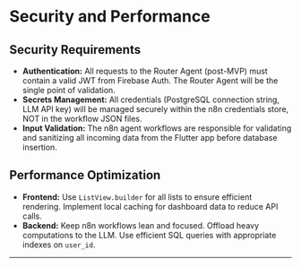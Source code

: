 # Security and Performance

## Security Requirements
*   **Authentication:** All requests to the Router Agent (post-MVP) must contain a valid JWT from Firebase Auth. The Router Agent will be the single point of validation.
*   **Secrets Management:** All credentials (PostgreSQL connection string, LLM API key) will be managed securely within the n8n credentials store, NOT in the workflow JSON files.
*   **Input Validation:** The n8n agent workflows are responsible for validating and sanitizing all incoming data from the Flutter app before database insertion.

## Performance Optimization
*   **Frontend:** Use `ListView.builder` for all lists to ensure efficient rendering. Implement local caching for dashboard data to reduce API calls.
*   **Backend:** Keep n8n workflows lean and focused. Offload heavy computations to the LLM. Use efficient SQL queries with appropriate indexes on `user_id`.

---
